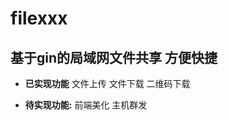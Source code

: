 # filexxx
##  基于gin的局域网文件共享 方便快捷 

- 	**已实现功能**
        	文件上传
       		 文件下载
        	二维码下载 
		 
- **待实现功能:**
    	前端美化
      	主机群发
